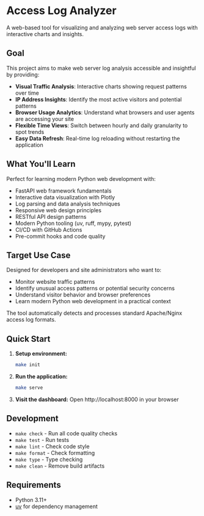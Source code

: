 # Access Log Analyzer

A web-based tool for visualizing and analyzing web server access logs with interactive charts and insights.

## Goal

This project aims to make web server log analysis accessible and insightful by providing:

- **Visual Traffic Analysis**: Interactive charts showing request patterns over time
- **IP Address Insights**: Identify the most active visitors and potential patterns
- **Browser Usage Analytics**: Understand what browsers and user agents are accessing your site
- **Flexible Time Views**: Switch between hourly and daily granularity to spot trends
- **Easy Data Refresh**: Real-time log reloading without restarting the application

## What You'll Learn

Perfect for learning modern Python web development with:
- FastAPI web framework fundamentals
- Interactive data visualization with Plotly
- Log parsing and data analysis techniques
- Responsive web design principles
- RESTful API design patterns
- Modern Python tooling (uv, ruff, mypy, pytest)
- CI/CD with GitHub Actions
- Pre-commit hooks and code quality

## Target Use Case

Designed for developers and site administrators who want to:
- Monitor website traffic patterns
- Identify unusual access patterns or potential security concerns
- Understand visitor behavior and browser preferences
- Learn modern Python web development in a practical context

The tool automatically detects and processes standard Apache/Nginx access log formats.

## Quick Start

1. **Setup environment:**
   ```bash
   make init
   ```

2. **Run the application:**
   ```bash
   make serve
   ```

3. **Visit the dashboard:**
   Open http://localhost:8000 in your browser

## Development

- `make check` - Run all code quality checks
- `make test` - Run tests
- `make lint` - Check code style
- `make format` - Check formatting
- `make type` - Type checking
- `make clean` - Remove build artifacts

## Requirements

- Python 3.11+
- [uv](https://github.com/astral-sh/uv) for dependency management